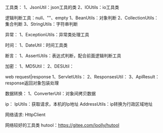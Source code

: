 
工具类：
1、JsonUtil：json工具的类
2、IOUtils：io工具类

逻辑判断工具：null、""、empty
1、BeanUtils：对象判断
2、CollectionUtils：集合判断
3、StringUtils：字符串判断

异常：
1、ExceptionUtils：异常类处理工具

时间：
1、DateUtil：时间工具类

断言：
1、AssertUtils：表达式判断，配合前面逻辑判断工具

加密：
1、MD5Util：
2、DESUtil：

web request|response
1、ServletUtils：
2、ResponsesUtil：
3、ApiResult：response返回对象包装处理

数据转换：
1、ConverterUtil：对象间拷贝数据

ip：
IpUtils：获取请求，本机的Ip地址
AddressUtils：ip转换为行政区域地址


网络请求:
HttpClient

网络较好的工具类
hutool：https://gitee.com/loolly/hutool



